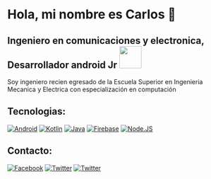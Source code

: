 # Hola, mi nombre es Carlos 👋
## Ingeniero en comunicaciones y electronica, Desarrollador android Jr <img src="https://firebasestorage.googleapis.com/v0/b/alainox-6b814.appspot.com/o/DALL%C2%B7E%202022-09-11%2013.46.29%20-%20cute%20bugdroid%2C%20Android%20logo%2C%20say%20hi!%2C%20digital%20art.png?alt=media&token=b8a88350-f1f6-42c5-9e01-10502bf422d5" width="50"/>

Soy ingeniero recien egresado de la Escuela Superior en Ingenieria Mecanica y Electrica con especialización en computación 


## Tecnologias:
[![Android](https://img.shields.io/badge/Android-3DDC84?style=for-the-badge&logo=android&logoColor=white&labelColor=101010)]()
[![Kotlin](https://img.shields.io/badge/Kotlin-0095D5?style=for-the-badge&logo=kotlin&logoColor=white&labelColor=101010)]()
[![Java](https://img.shields.io/badge/Java-007396?style=for-the-badge&logo=java&logoColor=white&labelColor=101010)]()
[![Firebase](https://img.shields.io/badge/Firebase-FFCA28?style=for-the-badge&logo=firebase&logoColor=white&labelColor=101010)]()
[![Node.JS](https://img.shields.io/badge/Node.JS-339933?style=for-the-badge&logo=node.js&logoColor=white&labelColor=101010)]()

## Contacto:
[![Facebook](https://img.shields.io/twitter/url?label=Carlos%20Lopez&logo=Facebook&style=social&url=https%3A%2F%2Fwww.facebook.com%2Fbeto071%2F)](https://www.facebook.com/beto071/)
[![Twitter](https://img.shields.io/twitter/url?label=%40Carlos__Lopez&style=social&url=https%3A%2F%2Ftwitter.com%2FCarlos__Lopez)](https://twitter.com/Carlos__Lopez)
[![Twitter](https://img.shields.io/twitter/url?label=Carlos%20Alberto%20Lopez%20Sanchez&logo=LinkedIn&style=social&url=https%3A%2F%2Fwww.linkedin.com%2Fin%2Fcarlos-alberto-l%25C3%25B3pez-s%25C3%25A1nchez-111698246%2F)](https://www.linkedin.com/in/carlos-alberto-l%C3%B3pez-s%C3%A1nchez-111698246/)

